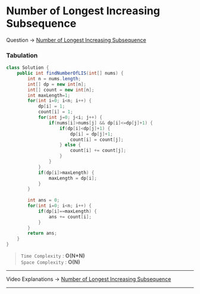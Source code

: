 # Number of Longest Increasing Subsequence
Question -> [Number of Longest Increasing Subsequence](https://leetcode.com/problems/number-of-longest-increasing-subsequence/)       

### Tabulation
```java
class Solution {
    public int findNumberOfLIS(int[] nums) {
        int n = nums.length;
        int[] dp = new int[n];
        int[] count = new int[n];
        int maxLength=1;
        for(int i=0; i<n; i++) {
            dp[i] = 1;
            count[i] = 1;
            for(int j=0; j<i; j++) {
                if(nums[i]>nums[j] && dp[i]<=dp[j]+1) {
                    if(dp[i]<dp[j]+1) {
                        dp[i] = dp[j]+1;
                        count[i] = count[j];
                    } else {
                        count[i] += count[j];
                    }
                }
            }
            if(dp[i]>maxLength) {
                maxLength = dp[i];
            }
        }
        
        int ans = 0;
        for(int i=0; i<n; i++) {
            if(dp[i]==maxLength) {
                ans += count[i];
            }
        }
        return ans;
    }
}
```
> `Time Complexity` : **O(N\*N)**           
> `Space Complexity` : **O(N)**   
---
Video Explanations -> [Number of Longest Increasing Subsequence](https://youtu.be/cKVl1TFdNXg?list=PLgUwDviBIf0qUlt5H_kiKYaNSqJ81PMMY)   
<hr>
